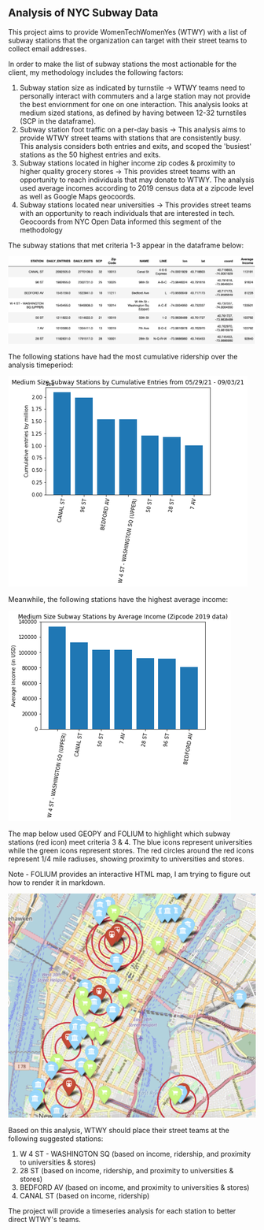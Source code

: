## Analysis of NYC Subway Data

This project aims to provide WomenTechWomenYes (WTWY) with a list of subway stations that the organization can target with their street teams to collect email addresses. 

In order to make the list of subway stations the most actionable for the client, my methodology includes the following factors:

1) Subway station size as indicated by turnstile -> WTWY teams need to personally interact with commuters and a large station may not provide the best enviornment for one on one interaction. This analysis looks at medium sized stations, as defined by having between 12-32 turnstiles (SCP in the dataframe). 
2) Subway station foot traffic on a per-day basis -> This analysis aims to provide WTWY street teams with stations that are consistently busy. This analysis considers both entries and exits, and scoped the 'busiest' stations as the 50 highest entries and exits. 
3) Subway stations located in higher income zip codes & proximity to higher quality grocery stores -> This provides street teams with an opportunity to reach individuals that may donate to WTWY. The analysis used average incomes according to 2019 census data at a zipcode level as well as Google Maps geocoords.
4) Subway stations located near universities -> This provides street teams with an opportunity to reach individuals that are interested in tech. Geocoords from NYC Open Data informed this segment of the methodology

The subway stations that met criteria 1-3 appear in the dataframe below:

![df](dataframe.png)

The following stations have had the most cumulative ridership over the analysis timeperiod:

![df2](CumulativeEntries.png)

Meanwhile, the following stations have the highest average income:

![df3](AverageIncomeData.png)

The map below used GEOPY and FOLIUM to highlight which subway stations (red icon) meet criteria 3 & 4. The blue icons represent universities while the green icons represent stores. The red circles around the red icons represent 1/4 mile radiuses, showing proximity to universities and stores. 

Note - FOLIUM provides an interactive HTML map, I am trying to figure out how to render it in markdown. 

![map](MAP2.png)

Based on this analysis, WTWY should place their street teams at the following suggested stations:

1) W 4 ST - WASHINGTON SQ (based on income, ridership, and proximity to universities & stores)
2) 28 ST (based on income, ridership, and proximity to universities & stores)
3) BEDFORD AV (based on income, and proximity to universities & stores)
4) CANAL ST (based on income, ridership)

The project will provide a timeseries analysis for each station to better direct WTWY's teams.






